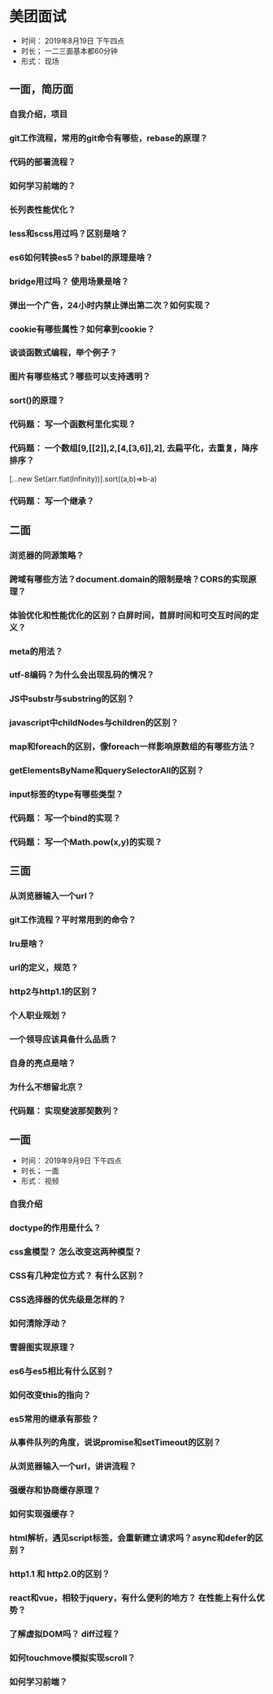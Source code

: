 # 美团面试
+ 时间： 2019年8月19日 下午四点
+ 时长； 一二三面基本都60分钟
+ 形式： 现场

## 一面，简历面

### 自我介绍，项目

### git工作流程，常用的git命令有哪些，rebase的原理？

### 代码的部署流程？

### 如何学习前端的？

### 长列表性能优化？

### less和scss用过吗？区别是啥？

### es6如何转换es5？babel的原理是啥？

### bridge用过吗？ 使用场景是啥？

### 弹出一个广告，24小时内禁止弹出第二次？如何实现？

### cookie有哪些属性？如何拿到cookie？

### 谈谈函数式编程，举个例子？

### 图片有哪些格式？哪些可以支持透明？

### sort()的原理？

### 代码题： 写一个函数柯里化实现？

### 代码题： 一个数组[9,[[2]],2,[4,[3,6]],2], 去扁平化，去重复，降序排序？
[...new Set(arr.flat(Infinity))].sort((a,b)=>b-a)

### 代码题： 写一个继承？


## 二面

### 浏览器的同源策略？

### 跨域有哪些方法？document.domain的限制是啥？CORS的实现原理？

### 体验优化和性能优化的区别？白屏时间，首屏时间和可交互时间的定义？

### meta的用法？

### utf-8编码？为什么会出现乱码的情况？

### JS中substr与substring的区别？

### javascript中childNodes与children的区别？

### map和foreach的区别，像foreach一样影响原数组的有哪些方法？

### getElementsByName和querySelectorAll的区别？

### input标签的type有哪些类型？

### 代码题： 写一个bind的实现？

### 代码题： 写一个Math.pow(x,y)的实现？


## 三面

### 从浏览器输入一个url？

### git工作流程？平时常用到的命令？

### lru是啥？

### url的定义，规范？

### http2与http1.1的区别？

### 个人职业规划？

### 一个领导应该具备什么品质？

### 自身的亮点是啥？

### 为什么不想留北京？

### 代码题： 实现斐波那契数列？


## 一面
+ 时间： 2019年9月9日 下午四点
+ 时长； 一面
+ 形式： 视频

### 自我介绍

### doctype的作用是什么？

### css盒模型？ 怎么改变这两种模型？

### CSS有几种定位方式？ 有什么区别？

### CSS选择器的优先级是怎样的？

### 如何清除浮动？

### 雪碧图实现原理？

### es6与es5相比有什么区别？

### 如何改变this的指向？

### es5常用的继承有那些？

### 从事件队列的角度，说说promise和setTimeout的区别？

### 从浏览器输入一个url，讲讲流程？

### 强缓存和协商缓存原理？

### 如何实现强缓存？

### html解析，遇见script标签，会重新建立请求吗？async和defer的区别？

### http1.1 和 http2.0的区别？

### react和vue，相较于jquery，有什么便利的地方？ 在性能上有什么优势？

### 了解虚拟DOM吗？ diff过程？

### 如何touchmove模拟实现scroll？

### 如何学习前端？